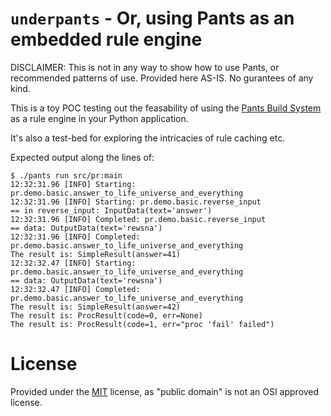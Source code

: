 `underpants` - Or, using Pants as an embedded rule engine
=========================================================

DISCLAIMER: This is not in any way to show how to use Pants, or recommended patterns of
use. Provided here AS-IS. No gurantees of any kind.

This is a toy POC testing out the feasability of using the [Pants Build
System](https://www.pantsbuild.org/) as a rule engine in your Python application.

It's also a test-bed for exploring the intricacies of rule caching etc.


Expected output along the lines of:
```
$ ./pants run src/pr:main
12:32:31.96 [INFO] Starting: pr.demo.basic.answer_to_life_universe_and_everything
12:32:31.96 [INFO] Starting: pr.demo.basic.reverse_input
== in reverse_input: InputData(text='answer')
12:32:31.96 [INFO] Completed: pr.demo.basic.reverse_input
== data: OutputData(text='rewsna')
12:32:31.96 [INFO] Completed: pr.demo.basic.answer_to_life_universe_and_everything
The result is: SimpleResult(answer=41)
12:32:32.47 [INFO] Starting: pr.demo.basic.answer_to_life_universe_and_everything
== data: OutputData(text='rewsna')
12:32:32.47 [INFO] Completed: pr.demo.basic.answer_to_life_universe_and_everything
The result is: SimpleResult(answer=42)
The result is: ProcResult(code=0, err=None)
The result is: ProcResult(code=1, err="proc 'fail' failed")
```


License
=======

Provided under the [MIT](https://opensource.org/licenses/MIT) license, as "public domain" is not an
OSI approved license.
